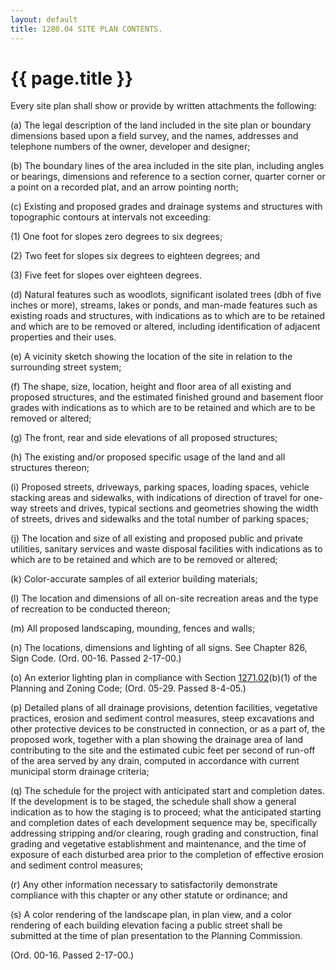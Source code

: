 ```yaml
---
layout: default 
title: 1280.04 SITE PLAN CONTENTS.
---
```


{{ page.title }}
================

Every site plan shall show or provide by written attachments the
following:

​(a) The legal description of the land included in the site plan or
boundary dimensions based upon a field survey, and the names, addresses
and telephone numbers of the owner, developer and designer;

​(b) The boundary lines of the area included in the site plan, including
angles or bearings, dimensions and reference to a section corner,
quarter corner or a point on a recorded plat, and an arrow pointing
north;

​(c) Existing and proposed grades and drainage systems and structures
with topographic contours at intervals not exceeding:

​(1) One foot for slopes zero degrees to six degrees;

​(2) Two feet for slopes six degrees to eighteen degrees; and

​(3) Five feet for slopes over eighteen degrees.

​(d) Natural features such as woodlots, significant isolated trees (dbh
of five inches or more), streams, lakes or ponds, and man-made features
such as existing roads and structures, with indications as to which are
to be retained and which are to be removed or altered, including
identification of adjacent properties and their uses.

​(e) A vicinity sketch showing the location of the site in relation to
the surrounding street system;

​(f) The shape, size, location, height and floor area of all existing
and proposed structures, and the estimated finished ground and basement
floor grades with indications as to which are to be retained and which
are to be removed or altered;

​(g) The front, rear and side elevations of all proposed structures;

​(h) The existing and/or proposed specific usage of the land and all
structures thereon;

​(i) Proposed streets, driveways, parking spaces, loading spaces,
vehicle stacking areas and sidewalks, with indications of direction of
travel for one-way streets and drives, typical sections and geometries
showing the width of streets, drives and sidewalks and the total number
of parking spaces;

​(j) The location and size of all existing and proposed public and
private utilities, sanitary services and waste disposal facilities with
indications as to which are to be retained and which are to be removed
or altered;

​(k) Color-accurate samples of all exterior building materials;

​(l) The location and dimensions of all on-site recreation areas and the
type of recreation to be conducted thereon;

​(m) All proposed landscaping, mounding, fences and walls;

​(n) The locations, dimensions and lighting of all signs. See Chapter
826, Sign Code. (Ord. 00-16. Passed 2-17-00.)

​(o) An exterior lighting plan in compliance with Section
[1271.02](524a02d4.html)(b)(1) of the Planning and Zoning Code; (Ord.
05-29. Passed 8-4-05.)

​(p) Detailed plans of all drainage provisions, detention facilities,
vegetative practices, erosion and sediment control measures, steep
excavations and other protective devices to be constructed in
connection, or as a part of, the proposed work, together with a plan
showing the drainage area of land contributing to the site and the
estimated cubic feet per second of run-off of the area served by any
drain, computed in accordance with current municipal storm drainage
criteria;

​(q) The schedule for the project with anticipated start and completion
dates. If the development is to be staged, the schedule shall show a
general indication as to how the staging is to proceed; what the
anticipated starting and completion dates of each development sequence
may be, specifically addressing stripping and/or clearing, rough grading
and construction, final grading and vegetative establishment and
maintenance, and the time of exposure of each disturbed area prior to
the completion of effective erosion and sediment control measures;

​(r) Any other information necessary to satisfactorily demonstrate
compliance with this chapter or any other statute or ordinance; and

​(s) A color rendering of the landscape plan, in plan view, and a color
rendering of each building elevation facing a public street shall be
submitted at the time of plan presentation to the Planning Commission.

(Ord. 00-16. Passed 2-17-00.)
